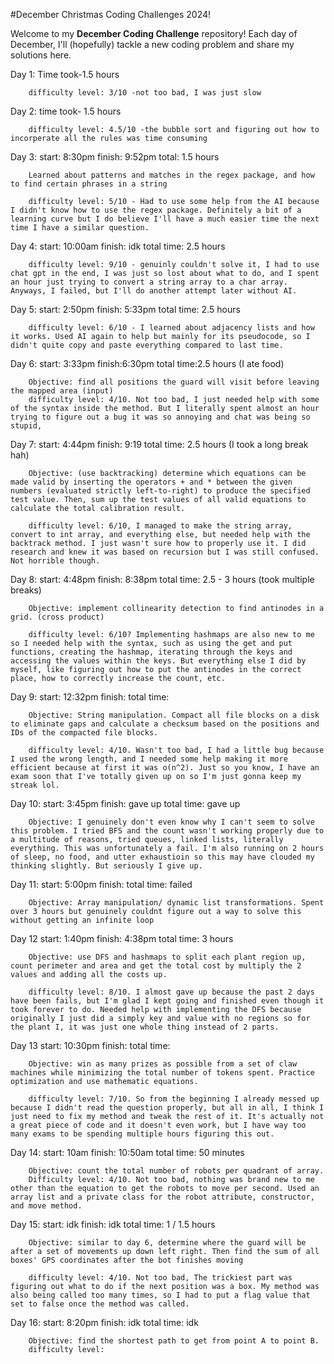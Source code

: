 #December Christmas Coding Challenges 2024!

Welcome to my **December Coding Challenge** repository! Each day of December, I'll (hopefully) tackle a new coding problem and share my solutions here.

Day 1: 
        Time took-1.5 hours 

        difficulty level: 3/10 -not too bad, I was just slow

Day 2: 
        time took- 1.5 hours

        difficulty level: 4.5/10 -the bubble sort and figuring out how to incorperate all the rules was time consuming

Day 3: 
        start: 8:30pm
        finish: 9:52pm 
        total: 1.5 hours

        Learned about patterns and matches in the regex package, and how to find certain phrases in a string

        difficulty level: 5/10 - Had to use some help from the AI because I didn't know how to use the regex package. Definitely a bit of a learning curve but I do believe I'll have a much easier time the next time I have a similar question.

Day 4: 
        start: 10:00am
        finish: idk
        total time: 2.5 hours

        difficulty level: 9/10 - genuinly couldn't solve it, I had to use chat gpt in the end, I was just so lost about what to do, and I spent an hour just trying to convert a string array to a char array. Anyways, I failed, but I'll do another attempt later without AI. 


Day 5: 
        start: 2:50pm
        finish: 5:33pm
        total time: 2.5 hours

        difficulty level: 6/10 - I learned about adjacency lists and how it works. Used AI again to help but mainly for its pseudocode, so I didn't quite copy and paste everything compared to last time. 

Day 6: 
        start: 3:33pm
        finish:6:30pm
        total time:2.5 hours (I ate food)

        Objective: find all positions the guard will visit before leaving the mapped area (input)
        difficulty level: 4/10. Not too bad, I just needed help with some of the syntax inside the method. But I literally spent almost an hour trying to figure out a bug it was so annoying and chat was being so stupid, 


Day 7:
        start: 4:44pm 
        finish: 9:19
        total time: 2.5 hours (I took a long break hah)

        Objective: (use backtracking) determine which equations can be made valid by inserting the operators + and * between the given numbers (evaluated strictly left-to-right) to produce the specified test value. Then, sum up the test values of all valid equations to calculate the total calibration result. 

        difficulty level: 6/10, I managed to make the string array, convert to int array, and everything else, but needed help with the backtrack method. I just wasn't sure how to properly use it. I did research and knew it was based on recursion but I was still confused. Not horrible though. 

Day 8:
        start: 4:48pm
        finish: 8:38pm
        total time: 2.5 - 3 hours (took multiple breaks)

        Objective: implement collinearity detection to find antinodes in a grid. (cross product)

        difficulty level: 6/10? Implementing hashmaps are also new to me so I needed help with the syntax, such as using the get and put functions, creating the hashmap, iterating through the keys and accessing the values within the keys. But everything else I did by myself, like figuring out how to put the antinodes in the correct place, how to correctly increase the count, etc. 

Day 9:
        start: 12:32pm
        finish:
        total time:

        Objective: String manipulation. Compact all file blocks on a disk to eliminate gaps and calculate a checksum based on the positions and IDs of the compacted file blocks.

        difficulty level: 4/10. Wasn't too bad, I had a little bug because I used the wrong length, and I needed some help making it more efficient because at first it was o(n^2). Just so you know, I have an exam soon that I've totally given up on so I'm just gonna keep my streak lol.
        
Day 10:
        start: 3:45pm
        finish: gave up
        total time: gave up

        Objective: I genuinely don't even know why I can't seem to solve this problem. I tried BFS and the count wasn't working properly due to a multitude of reasons, tried queues, linked lists, literally everything. This was unfortunately a fail. I'm also running on 2 hours of sleep, no food, and utter exhaustioin so this may have clouded my thinking slightly. But seriously I give up.

Day 11:
        start: 5:00pm
        finish:
        total time: failed 

        Objective: Array manipulation/ dynamic list transformations. Spent over 3 hours but genuinely couldnt figure out a way to solve this without getting an infinite loop 

Day 12
        start: 1:40pm
        finish: 4:38pm
        total time: 3 hours

        Objective: use DFS and hashmaps to split each plant region up, count perimeter and area and get the total cost by multiply the 2 values and adding all the costs up. 

        difficulty level: 8/10. I almost gave up because the past 2 days have been fails, but I'm glad I kept going and finished even though it took forever to do. Needed help with implementing the DFS because originally I just did a simply key and value with no regions so for the plant I, it was just one whole thing instead of 2 parts.

Day 13
        start: 10:30pm
        finish:
        total time:

        Objective: win as many prizes as possible from a set of claw machines while minimizing the total number of tokens spent. Practice optimization and use mathematic equations.

        difficulty level: 7/10. So from the beginning I already messed up because I didn't read the question properly, but all in all, I think I just need to fix my method and tweak the rest of it. It's actually not a great piece of code and it doesn't even work, but I have way too many exams to be spending multiple hours figuring this out.


Day 14:
        start: 10am
        finish: 10:50am
        total time: 50 minutes

        Objective: count the total number of robots per quadrant of array.
        Difficulty level: 4/10. Not too bad, nothing was brand new to me other than the equation to get the robots to move per second. Used an array list and a private class for the robot attribute, constructor, and move method.

Day 15:
        start: idk
        finish: idk
        total time: 1 / 1.5 hours 

        Objective: similar to day 6, determine where the guard will be after a set of movements up down left right. Then find the sum of all boxes' GPS coordinates after the bot finishes moving

        difficulty level: 4/10. Not too bad, The trickiest part was figuring out what to do if the next position was a box. My method was also being called too many times, so I had to put a flag value that set to false once the method was called. 

Day 16:
        start: 8:20pm
        finish: idk
        total time: idk

        Objective: find the shortest path to get from point A to point B. 
        difficulty level: 

